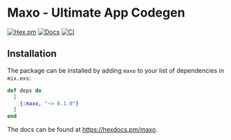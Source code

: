 # Maxo - Ultimate App Codegen

[![Hex.pm](https://img.shields.io/hexpm/v/maxo.svg)](https://hex.pm/packages/maxo)
[![Docs](https://img.shields.io/badge/hexdocs-docs-8e7ce6.svg)](https://hexdocs.pm/maxo)
[![CI](https://github.com/mindreframer/maxo/actions/workflows/ci.yml/badge.svg)](https://github.com/mindreframer/maxo/actions/workflows/ci.yml)

## Installation

The package can be installed by adding `maxo` to your list of dependencies in `mix.exs`:

```elixir
def deps do
  [
    {:maxo, "~> 0.1.0"}
  ]
end
```

The docs can be found at <https://hexdocs.pm/maxo>.
